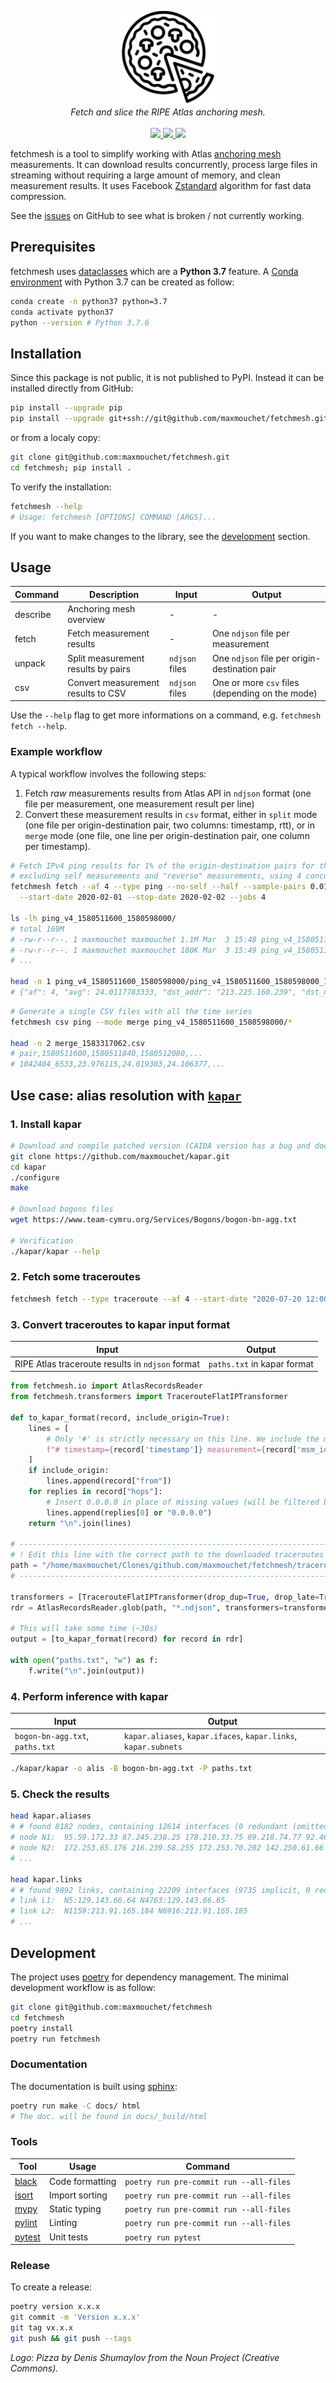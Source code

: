 <p align="center">
  <img src="/docs/logo.png" height="150"><br/>
  <i>Fetch and slice the RIPE Atlas anchoring mesh.</i><br/><br/>
  <a href="https://github.com/maxmouchet/fetchmesh/actions">
    <img src="https://github.com/maxmouchet/fetchmesh/workflows/CI/badge.svg">
  </a>
  <a href="https://codecov.io/github/maxmouchet/fetchmesh?branch=master">
    <img src="https://codecov.io/github/maxmouchet/fetchmesh/coverage.svg?branch=master">
  </a>
  <a href="https://maxmouchet.github.io/fetchmesh/stable">
    <img src="https://img.shields.io/badge/docs-stable-blue.svg?style=flat">
  </a>
</p>

fetchmesh is a tool to simplify working with Atlas [anchoring mesh](https://atlas.ripe.net/about/anchors/) measurements. It can download results concurrently, process large files in streaming without requiring a large amount of memory, and clean measurement results. It uses Facebook [Zstandard](https://facebook.github.io/zstd/) algorithm for fast data compression.

See the [issues](https://github.com/maxmouchet/fetchmesh/issues) on GitHub to see what is broken / not currently working.

## Prerequisites

fetchmesh uses [dataclasses](https://docs.python.org/3/library/dataclasses.html) which are a **Python 3.7** feature.
A [Conda environment](https://docs.conda.io/projects/conda/en/latest/user-guide/getting-started.html#managing-environments) with Python 3.7 can be created as follow:

```bash
conda create -n python37 python=3.7
conda activate python37
python --version # Python 3.7.6
```

## Installation

Since this package is not public, it is not published to PyPI.
Instead it can be installed directly from GitHub:
```bash
pip install --upgrade pip
pip install --upgrade git+ssh://git@github.com/maxmouchet/fetchmesh.git
```

or from a localy copy:
```bash
git clone git@github.com:maxmouchet/fetchmesh.git
cd fetchmesh; pip install .
```

To verify the installation:

```bash
fetchmesh --help
# Usage: fetchmesh [OPTIONS] COMMAND [ARGS]...
```

If you want to make changes to the library, see the [development](#development) section.

## Usage

Command  | Description             | Input | Output
---------|-------------------------|-------|-------
describe | Anchoring mesh overview | -     | -
fetch    | Fetch measurement results | -      | One `ndjson` file per measurement
unpack   | Split measurement results by pairs | `ndjson` files | One `ndjson` file per origin-destination pair
csv      | Convert measurement results to CSV | `ndjson` files | One or more `csv` files (depending on the mode)

Use the `--help` flag to get more informations on a command, e.g. `fetchmesh fetch --help`.

### Example workflow

A typical workflow involves the following steps:
1. Fetch _raw_ measurements results from Atlas API in `ndjson` format (one file per measurement, one measurement result per line)
2. Convert these measurement results in `csv` format, either in `split` mode (one file per origin-destination pair, two columns: timestamp, rtt), or in `merge` mode (one file, one line per origin-destination pair, one column per timestamp).

```bash
# Fetch IPv4 ping results for 1% of the origin-destination pairs for the 1st of February 2020,
# excluding self measurements and "reverse" measurements, using 4 concurrent requests.
fetchmesh fetch --af 4 --type ping --no-self --half --sample-pairs 0.01 \
  --start-date 2020-02-01 --stop-date 2020-02-02 --jobs 4

ls -lh ping_v4_1580511600_1580598000/
# total 169M
# -rw-r--r--. 1 maxmouchet maxmouchet 1.1M Mar  3 15:48 ping_v4_1580511600_1580598000_10105927_anchors.ndjson
# -rw-r--r--. 1 maxmouchet maxmouchet 180K Mar  3 15:49 ping_v4_1580511600_1580598000_10206810_anchors.ndjson
# ...

head -n 1 ping_v4_1580511600_1580598000/ping_v4_1580511600_1580598000_1042404_anchors.ndjson
# {"af": 4, "avg": 24.0117783333, "dst_addr": "213.225.160.239", "dst_name": "213.225.160.239", "dup": 0, "from": "193.135.150.58", "fw": 4970, "group_id": 1042404, "lts": 41, "max": 24.066907, "min": 23.976115, "msm_id": 1042404, "msm_name": "Ping", "prb_id": 6533, "proto": "ICMP", "rcvd": 3, "result": [{"rtt": 24.066907}, {"rtt": 23.976115}, {"rtt": 23.992313}], "sent": 3, "size": 32, "src_addr": "193.135.150.58", "step": 240, "stored_timestamp": 1580511732, "timestamp": 1580511644, "ttl": 61, "type": "ping"}
```

```bash
# Generate a single CSV files with all the time series
fetchmesh csv ping --mode merge ping_v4_1580511600_1580598000/*

head -n 2 merge_1583317062.csv
# pair,1580511600,1580511840,1580512080,...
# 1042404_6533,23.976115,24.019383,24.106377,...
```

## Use case: alias resolution with [`kapar`](https://www.caida.org/tools/measurement/kapar/)

### 1. Install kapar

```bash
# Download and compile patched version (CAIDA version has a bug and doesn't compile)
git clone https://github.com/maxmouchet/kapar.git
cd kapar
./configure
make

# Download bogons files
wget https://www.team-cymru.org/Services/Bogons/bogon-bn-agg.txt

# Verification
./kapar/kapar --help
```

### 2. Fetch some traceroutes

```bash
fetchmesh fetch --type traceroute --af 4 --start-date "2020-07-20 12:00" --stop-date "2020-07-20 12:30" --sample-pairs 0.01 --jobs 4
````

### 3. Convert traceroutes to kapar input format

Input | Output
------|-------
RIPE Atlas traceroute results in `ndjson` format | `paths.txt` in kapar format

```python
from fetchmesh.io import AtlasRecordsReader
from fetchmesh.transformers import TracerouteFlatIPTransformer

def to_kapar_format(record, include_origin=True):
    lines = [
        # Only '#' is strictly necessary on this line. We include the metadata for reference, if needed.
        f"# timestamp={record['timestamp']} measurement={record['msm_id']} probe={record['prb_id']}"
    ]
    if include_origin:
        lines.append(record["from"])
    for replies in record["hops"]:
        # Insert 0.0.0.0 in place of missing values (will be filtered by kapar)
        lines.append(replies[0] or "0.0.0.0")
    return "\n".join(lines)

# --------------------------------------------------------------------------------------------------------------
# ! Edit this line with the correct path to the downloaded traceroutes (directly in `ndjson` format, not `csv`).
path = "/home/maxmouchet/Clones/github.com/maxmouchet/fetchmesh/traceroute_v4_1595289600_1595334480/"
# --------------------------------------------------------------------------------------------------------------

transformers = [TracerouteFlatIPTransformer(drop_dup=True, drop_late=True, drop_private=True)]
rdr = AtlasRecordsReader.glob(path, "*.ndjson", transformers=transformers)

# This will take some time (~30s)
output = [to_kapar_format(record) for record in rdr]

with open("paths.txt", "w") as f:
    f.write("\n".join(output))
```

### 4. Perform inference with kapar

Input | Output
------|-------
`bogon-bn-agg.txt`, `paths.txt` | `kapar.aliases`, `kapar.ifaces`, `kapar.links`, `kapar.subnets`

```bash
./kapar/kapar -o alis -B bogon-bn-agg.txt -P paths.txt
```

### 5. Check the results

```bash
head kapar.aliases
# # found 8182 nodes, containing 12614 interfaces (0 redundant (omitted), 207 anonymous, 12407 named).
# node N1:  95.59.172.33 87.245.238.25 178.210.33.75 89.218.74.77 92.46.59.234
# node N2:  172.253.65.176 216.239.58.255 172.253.70.202 142.250.61.66 172.253.70.204
# ...

head kapar.links
# # found 9892 links, containing 22209 interfaces (9735 implicit, 0 redundant (omitted), 207 anonymous, 12267 named).
# link L1:  N5:129.143.66.64 N4763:129.143.66.65
# link L2:  N1159:213.91.165.184 N6916:213.91.165.185
# ...
```

## Development

The project uses [poetry](https://github.com/python-poetry/poetry) for dependency management.
The minimal development workflow is as follow:

```bash
git clone git@github.com:maxmouchet/fetchmesh
cd fetchmesh
poetry install
poetry run fetchmesh
```

### Documentation

The documentation is built using [sphinx](https://www.sphinx-doc.org/en/master/):

```bash
poetry run make -C docs/ html
# The doc. will be found in docs/_build/html
```

### Tools

Tool | Usage | Command
-----|-------|--------
[black](https://github.com/psf/black) | Code formatting | `poetry run pre-commit run --all-files`
[isort](https://github.com/timothycrosley/isort) | Import sorting | `poetry run pre-commit run --all-files`
[mypy](https://github.com/python/mypy) | Static typing | `poetry run pre-commit run --all-files`
[pylint](https://www.pylint.org/) | Linting | `poetry run pre-commit run --all-files`
[pytest](https://docs.pytest.org/en/latest/) | Unit tests | `poetry run pytest`

### Release

To create a release:

```bash
poetry version x.x.x
git commit -m 'Version x.x.x'
git tag vx.x.x
git push && git push --tags
```

*Logo: Pizza by Denis Shumaylov from the Noun Project (Creative Commons).*
